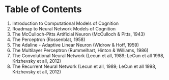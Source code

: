 # Table of Contents

1. Introduction to Computational Models of Cognition
2. Roadmap to Neural Network Models of Cognition
3. The McCulloch-Pitts Artificial Neuron (McCulloch & Pitts, 1943)
4. The Perceptron (Rossenblat, 1958) ​
5. The Adaline - Adaptive Linear Neuron (Widrow & Hoff, 1959)
6. The Multilayer Perceptron (Rummelhart, Hinton & Williams, 1986)
7. The Convolutional Neural Network (Lecun et all, 1989; LeCun et all 1998, Krizhevsky et all, 2012)
8. The Recurrent Neural Network (Lecun et all, 1989; LeCun et all 1998, Krizhevsky et all, 2012)
